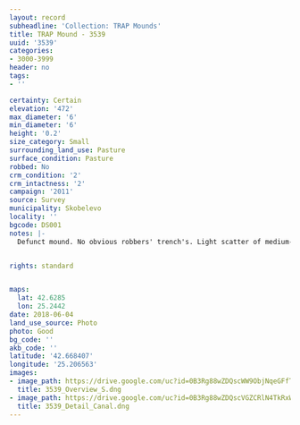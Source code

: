 ```yaml
---
layout: record
subheadline: 'Collection: TRAP Mounds'
title: TRAP Mound - 3539
uuid: '3539'
categories:
- 3000-3999
header: no
tags:
- ''

certainty: Certain
elevation: '472'
max_diameter: '6'
min_diameter: '6'
height: '0.2'
size_category: Small
surrounding_land_use: Pasture
surface_condition: Pasture
robbed: No
crm_condition: '2'
crm_intactness: '2'
campaign: '2011'
source: Survey
municipality: Skobelevo
locality: ''
bgcode: DS001
notes: |-
  Defunct mound. No obvious robbers' trench's. Light scatter of medium-sized stones. Severely damaged by agricultural activity.


rights: standard


maps:
  lat: 42.6285
  lon: 25.2442
date: 2018-06-04
land_use_source: Photo
photo: Good
bg_code: ''
akb_code: ''
latitude: '42.668407'
longitude: '25.206563'
images:
- image_path: https://drive.google.com/uc?id=0B3Rg88wZDQscWW9ObjNqeGFfTWM
  title: 3539_Overview_S.dng
- image_path: https://drive.google.com/uc?id=0B3Rg88wZDQscVGZCRlN4TkRxWkk
  title: 3539_Detail_Canal.dng
---
```

